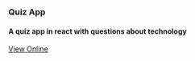 ### Quiz App
#### A quiz app in react with questions about technology

[View Online](https://reacttech-quiz.vercel.app)